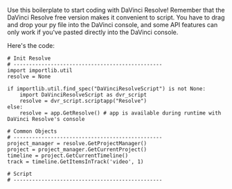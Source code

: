 Use this boilerplate to start coding with DaVinci Resolve! Remember that the DaVinci Resolve free version makes it convenient to script. You have to drag and drop your py file into the DaVinci console, and some API features can only work if you've pasted directly into the DaVinci console.

Here's the code:
```
# Init Resolve
# ------------------------------------------------
import importlib.util
resolve = None

if importlib.util.find_spec("DaVinciResolveScript") is not None:
    import DaVinciResolveScript as dvr_script
    resolve = dvr_script.scriptapp("Resolve")
else:
    resolve = app.GetResolve() # app is available during runtime with DaVinci Resolve's console

# Common Objects
# ------------------------------------------------
project_manager = resolve.GetProjectManager()
project = project_manager.GetCurrentProject()
timeline = project.GetCurrentTimeline()
track = timeline.GetItemsInTrack('video', 1)

# Script
# ------------------------------------------------
```